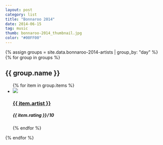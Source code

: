 ```yaml
---
layout: post
category: list
title: "Bonnaroo 2014"
date: 2014-06-15
tag: music
thumb: bonnaroo-2014_thumbnail.jpg
color: "#00FF00"
---
```


{% assign groups = site.data.bonnaroo-2014-artists | group_by: "day" %}
{% for group in groups %}
  <h2>{{ group.name }}</h2>
  <ul class="list article-list list-photo-circle">
  {% for item in group.items %}
  <li class="list-item">
    <div class="list-row">
      <!-- <a href="{{ item.link }}"> -->
        <img src="/img/{{ page.title | slugify }}/{{ item.artist | slugify }}.jpg" class="list-image">
      <!-- </a> -->
      <a href="{{ item.link }}">
        <h3 class="list-title">{{ item.artist }}</h3>
      </a>
      <h5 class="list-detail"><em>{{ item.rating }}</em>&#8202;/&#8202;10</h5>
    </div>
  </li>
  {% endfor %}
  </ul>
{% endfor %}
